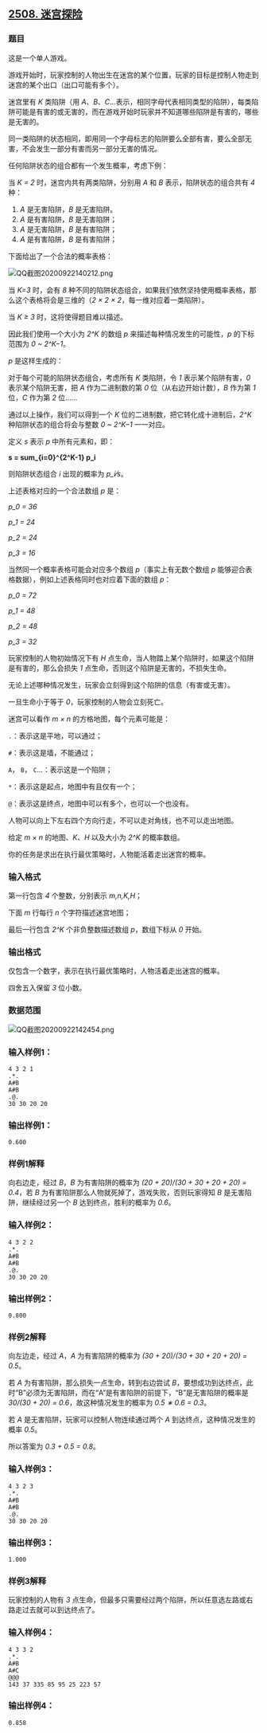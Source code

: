 ## [2508. 迷宫探险](https://www.acwing.com/problem/content/2510/)

### 题目

这是一个单人游戏。

游戏开始时，玩家控制的人物出生在迷宫的某个位置，玩家的目标是控制人物走到迷宫的某个出口（出口可能有多个）。

迷宫里有 *K* 类陷阱（用 *A*、*B*、*C*…表示，相同字母代表相同类型的陷阱），每类陷阱可能是有害的或无害的，而在游戏开始时玩家并不知道哪些陷阱是有害的，哪些是无害的。

同一类陷阱的状态相同，即用同一个字母标志的陷阱要么全部有害，要么全部无害，不会发生一部分有害而另一部分无害的情况。

任何陷阱状态的组合都有一个发生概率，考虑下例：

当 *K = 2* 时，迷宫内共有两类陷阱，分别用 *A* 和 *B* 表示，陷阱状态的组合共有 *4* 种：

1. *A* 是无害陷阱，*B* 是无害陷阱。
2. *A* 是有害陷阱，*B* 是无害陷阱；
3. *A* 是无害陷阱，*B* 是有害陷阱；
4. *A* 是有害陷阱，*B* 是有害陷阱；

下面给出了一个合法的概率表格：

 ![QQ截图20200922140212.png](https://cdn.acwing.com/media/article/image/2020/09/22/19_2e255dfefc-QQ截图20200922140212.png)

当 *K=3* 时，会有 *8* 种不同的陷阱状态组合，如果我们依然坚持使用概率表格，那么这个表格将会是三维的（*2 × 2 × 2*，每一维对应着一类陷阱）。

当 *K ≥ 3* 时，这将使得题目难以描述。

因此我们使用一个大小为 *2^K* 的数组 *p* 来描述每种情况发生的可能性，*p* 的下标范围为 *0 ~ 2^K−1*。

*p* 是这样生成的：

对于每个可能的陷阱状态组合，考虑所有 *K* 类陷阱，令 *1* 表示某个陷阱有害，*0* 表示某个陷阱无害，把 *A* 作为二进制数的第 *0* 位（从右边开始计数），*B* 作为第 *1* 位，*C* 作为第 *2* 位......

通过以上操作，我们可以得到一个 *K* 位的二进制数，把它转化成十进制后，*2^K* 种陷阱状态的组合将会与整数 *0 ~ 2^K−1* 一一对应。

定义 *s* 表示 *p* 中所有元素和，即：

**s = sum_{i=0}^{2^K-1} p_i**

则陷阱状态组合 *i* 出现的概率为 *p_i⁄s*。

上述表格对应的一个合法数组 *p* 是：

*p_0 = 36*

*p_1 = 24*

*p_2 = 24*

*p_3 = 16*

当然同一个概率表格可能会对应多个数组 *p*（事实上有无数个数组 *p* 能够迎合表格数据），例如上述表格同时也对应着下面的数组 *p*：

*p_0 = 72*

*p_1 = 48*

*p_2 = 48*

*p_3 = 32*

玩家控制的人物初始情况下有 *H* 点生命，当人物踏上某个陷阱时，如果这个陷阱是有害的，那么会损失 *1* 点生命，否则这个陷阱是无害的，不损失生命。

无论上述哪种情况发生，玩家会立刻得到这个陷阱的信息（有害或无害）。

一旦生命小于等于 *0*，玩家控制的人物会立刻死亡。

迷宫可以看作 *m × n* 的方格地图，每个元素可能是：

`.`：表示这是平地，可以通过；

`#`：表示这是墙，不能通过；

`A`， `B`， `C`…：表示这是一个陷阱；

`*`：表示这是起点，地图中有且仅有一个；

`@`：表示这是终点，地图中可以有多个，也可以一个也没有。

人物可以向上下左右四个方向行走，不可以走对角线，也不可以走出地图。

给定 *m × n* 的地图、*K*、*H* 以及大小为 *2^K* 的概率数组。

你的任务是求出在执行最优策略时，人物能活着走出迷宫的概率。

### 输入格式

第一行包含 *4* 个整数，分别表示 *m,n,K,H*；

下面 *m* 行每行 *n* 个字符描述迷宫地图；

最后一行包含 *2^K* 个非负整数描述数组 *p*，数组下标从 *0* 开始。

### 输出格式

仅包含一个数字，表示在执行最优策略时，人物活着走出迷宫的概率。

四舍五入保留 *3* 位小数。

### 数据范围

 ![QQ截图20200922142454.png](https://cdn.acwing.com/media/article/image/2020/09/22/19_61ce2ed0fc-QQ截图20200922142454.png)

### 输入样例1：

```
4 3 2 1
.*.
A#B
A#B
.@.
30 30 20 20
```

### 输出样例1：

```
0.600
```

### 样例1解释

向右边走，经过 *B*，*B* 为有害陷阱的概率为 *(20 + 20)/(30 + 30 + 20 + 20) = 0.4*，若 *B* 为有害陷阱那么人物就死掉了，游戏失败，否则玩家得知 *B* 是无害陷阱，继续经过另一个 *B* 达到终点，胜利的概率为 *0.6*。

### 输入样例2：

```
4 3 2 2
.*.
A#B
A#B
.@.
30 30 20 20
```

### 输出样例2：

```
0.800
```

### 样例2解释

向左边走，经过 *A*，*A* 为有害陷阱的概率为 *(30 + 20)/(30 + 30 + 20 + 20) = 0.5*。

若 *A* 为有害陷阱，那么损失一点生命，转到右边尝试 *B*，要想成功到达终点，此时“B”必须为无害陷阱，而在“A”是有害陷阱的前提下，“B”是无害陷阱的概率是 *30/(30 + 20) = 0.6*，故这种情况发生的概率为 *0.5 ∗ 0.6 = 0.3*。

若 *A* 是无害陷阱，玩家可以控制人物连续通过两个 *A* 到达终点，这种情况发生的概率 *0.5*。

所以答案为 *0.3 + 0.5 = 0.8*。

### 输入样例3：

```
4 3 2 3
.*.
A#B
A#B
.@.
30 30 20 20
```

### 输出样例3：

```
1.000
```

### 样例3解释

玩家控制的人物有 *3* 点生命，但最多只需要经过两个陷阱，所以任意选左路或右路走过去就可以到达终点了。

### 输入样例4：

```
4 3 3 2
.*.
A#B
A#C
@@@
143 37 335 85 95 25 223 57
```

### 输出样例4：

```
0.858
```
